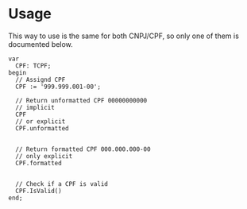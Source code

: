 # Usage

This way to use is the same for both CNPJ/CPF, so only one of them is documented below.

```delphi
var
  CPF: TCPF;
begin
  // Assignd CPF
  CPF := '999.999.001-00';
  
  // Return unformatted CPF 00000000000
  // implicit
  CPF            
  // or explicit
  CPF.unformatted
  
  
  // Return formatted CPF 000.000.000-00
  // only explicit
  CPF.formatted
  
  
  // Check if a CPF is valid
  CPF.IsValid()
end;
```
